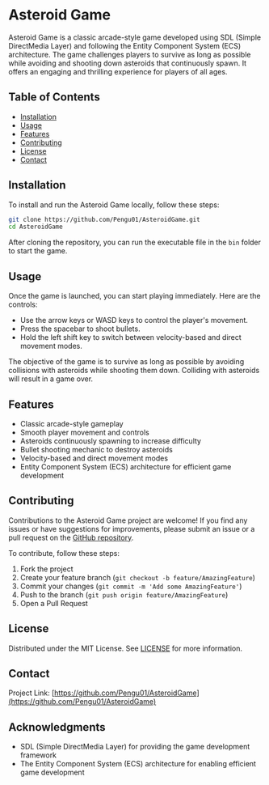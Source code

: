 # Asteroid Game

Asteroid Game is a classic arcade-style game developed using SDL (Simple DirectMedia Layer) and following the Entity Component System (ECS) architecture. The game challenges players to survive as long as possible while avoiding and shooting down asteroids that continuously spawn. It offers an engaging and thrilling experience for players of all ages.

## Table of Contents

- [Installation](#installation)
- [Usage](#usage)
- [Features](#features)
- [Contributing](#contributing)
- [License](#license)
- [Contact](#contact)

## Installation

To install and run the Asteroid Game locally, follow these steps:

```bash
git clone https://github.com/Pengu01/AsteroidGame.git
cd AsteroidGame
```

After cloning the repository, you can run the executable file in the `bin` folder to start the game.

## Usage

Once the game is launched, you can start playing immediately. Here are the controls:

- Use the arrow keys or WASD keys to control the player's movement.
- Press the spacebar to shoot bullets.
- Hold the left shift key to switch between velocity-based and direct movement modes.

The objective of the game is to survive as long as possible by avoiding collisions with asteroids while shooting them down. Colliding with asteroids will result in a game over.

## Features

- Classic arcade-style gameplay
- Smooth player movement and controls
- Asteroids continuously spawning to increase difficulty
- Bullet shooting mechanic to destroy asteroids
- Velocity-based and direct movement modes
- Entity Component System (ECS) architecture for efficient game development

## Contributing

Contributions to the Asteroid Game project are welcome! If you find any issues or have suggestions for improvements, please submit an issue or a pull request on the [GitHub repository](https://github.com/Pengu01/AsteroidGame).

To contribute, follow these steps:

1. Fork the project
2. Create your feature branch (`git checkout -b feature/AmazingFeature`)
3. Commit your changes (`git commit -m 'Add some AmazingFeature'`)
4. Push to the branch (`git push origin feature/AmazingFeature`)
5. Open a Pull Request

## License

Distributed under the MIT License. See [LICENSE](LICENSE.md) for more information.

## Contact

Project Link: [https://github.com/Pengu01/AsteroidGame](https://github.com/Pengu01/AsteroidGame)

## Acknowledgments

- SDL (Simple DirectMedia Layer) for providing the game development framework
- The Entity Component System (ECS) architecture for enabling efficient game development
